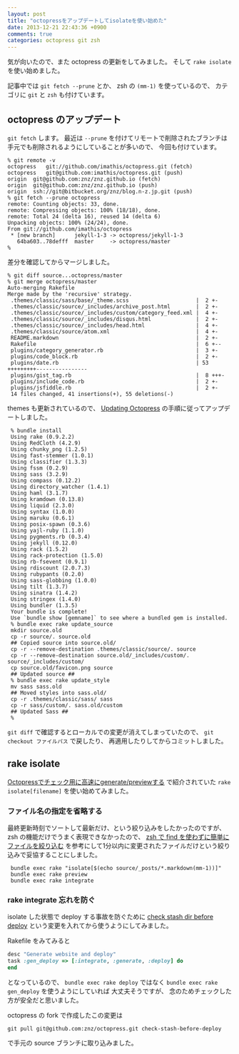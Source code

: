 ```yaml
---
layout: post
title: "octopressをアップデートしてisolateを使い始めた"
date: 2013-12-21 22:43:36 +0900
comments: true
categories: octopress git zsh
---
```

気が向いたので、また octopress の更新をしてみました。
そして `rake isolate` を使い始めました。

記事中では `git fetch --prune` とか、
zsh の `(mm-1)` を使っているので、
カテゴリに `git` と `zsh` も付けています。

<!--more-->

## octopress のアップデート

`git fetch` します。
最近は `--prune` を付けてリモートで削除されたブランチは手元でも削除されるようにしていることが多いので、
今回も付けています。

```console
% git remote -v
octopress	git://github.com/imathis/octopress.git (fetch)
octopress	git@github.com:imathis/octopress.git (push)
origin	git@github.com:znz/znz.github.io (fetch)
origin	git@github.com:znz/znz.github.io (push)
origin	ssh://git@bitbucket.org/znz/blog.n-z.jp.git (push)
% git fetch --prune octopress
remote: Counting objects: 33, done.
remote: Compressing objects: 100% (18/18), done.
remote: Total 24 (delta 16), reused 14 (delta 6)
Unpacking objects: 100% (24/24), done.
From git://github.com/imathis/octopress
 * [new branch]      jekyll-1-3 -> octopress/jekyll-1-3
   64ba603..78defff  master     -> octopress/master
%
```

差分を確認してからマージしました。

```console
% git diff source...octopress/master
% git merge octopress/master
Auto-merging Rakefile
Merge made by the 'recursive' strategy.
 .themes/classic/sass/base/_theme.scss                     |  2 +-
 .themes/classic/source/_includes/archive_post.html        |  2 +-
 .themes/classic/source/_includes/custom/category_feed.xml |  4 +-
 .themes/classic/source/_includes/disqus.html              |  2 +-
 .themes/classic/source/_includes/head.html                |  4 +-
 .themes/classic/source/atom.xml                           |  4 +-
 README.markdown                                           |  2 +-
 Rakefile                                                  |  6 +--
 plugins/category_generator.rb                             |  3 +-
 plugins/code_block.rb                                     |  2 +-
 plugins/date.rb                                           | 53 +++++++++----------------
 plugins/gist_tag.rb                                       |  8 +++-
 plugins/include_code.rb                                   |  2 +-
 plugins/jsfiddle.rb                                       |  2 +-
 14 files changed, 41 insertions(+), 55 deletions(-)
```


themes も更新されているので、
[Updating Octopress](http://octopress.org/docs/updating/)
の手順に従ってアップデートしました。

```console
 % bundle install
 Using rake (0.9.2.2)
 Using RedCloth (4.2.9)
 Using chunky_png (1.2.5)
 Using fast-stemmer (1.0.1)
 Using classifier (1.3.3)
 Using fssm (0.2.9)
 Using sass (3.2.9)
 Using compass (0.12.2)
 Using directory_watcher (1.4.1)
 Using haml (3.1.7)
 Using kramdown (0.13.8)
 Using liquid (2.3.0)
 Using syntax (1.0.0)
 Using maruku (0.6.1)
 Using posix-spawn (0.3.6)
 Using yajl-ruby (1.1.0)
 Using pygments.rb (0.3.4)
 Using jekyll (0.12.0)
 Using rack (1.5.2)
 Using rack-protection (1.5.0)
 Using rb-fsevent (0.9.1)
 Using rdiscount (2.0.7.3)
 Using rubypants (0.2.0)
 Using sass-globbing (1.0.0)
 Using tilt (1.3.7)
 Using sinatra (1.4.2)
 Using stringex (1.4.0)
 Using bundler (1.3.5)
 Your bundle is complete!
 Use `bundle show [gemname]` to see where a bundled gem is installed.
 % bundle exec rake update_source
 mkdir source.old
 cp -r source/. source.old
 ## Copied source into source.old/
 cp -r --remove-destination .themes/classic/source/. source
 cp -r --remove-destination source.old/_includes/custom/. source/_includes/custom/
 cp source.old/favicon.png source
 ## Updated source ##
 % bundle exec rake update_style
 mv sass sass.old
 ## Moved styles into sass.old/
 cp -r .themes/classic/sass/ sass
 cp -r sass/custom/. sass.old/custom
 ## Updated Sass ##
 %
```

`git diff` で確認するとローカルでの変更が消えてしまっていたので、
`git checkout ファイルパス` で戻したり、
再適用したりしてからコミットしました。

## rake isolate

[Octopressでチェック用に高速にgenerate/previewする](http://rcmdnk.github.io/blog/2013/10/07/blog-octopress/)
で紹介されていた
`rake isolate[filename]`
を使い始めてみました。

### ファイル名の指定を省略する

最終更新時刻でソートして最新だけ、という絞り込みをしたかったのですが、
zsh の機能だけでうまく表現できなかったので、
[zsh で find を使わずに簡単にファイルを絞り込む](http://qiita.com/mollifier/items/1c4a4930a89aa75e5ced)
を参考にして1分以内に変更されたファイルだけという絞り込みで妥協することにしました。

```console
 bundle exec rake "isolate[$(echo source/_posts/*.markdown(mm-1))]"
 bundle exec rake preview
 bundle exec rake integrate
```

### rake integrate 忘れを防ぐ

isolate した状態で deploy する事故を防ぐために
[check stash dir before deploy](https://github.com/imathis/octopress/pull/1444)
という変更を入れてから使うようにしてみました。

Rakefile をみてみると

```ruby Rakefile
desc "Generate website and deploy"
task :gen_deploy => [:integrate, :generate, :deploy] do
end
```

となっているので、
`bundle exec rake deploy` ではなく
`bundle exec rake gen_deploy` を使うようにしていれば
大丈夫そうですが、
念のためチェックした方が安全だと思いました。

octopress の fork で作成したこの変更は

```console
git pull git@github.com:znz/octopress.git check-stash-before-deploy
```

で手元の source ブランチに取り込みました。
